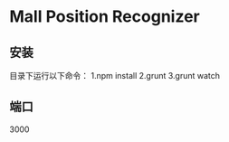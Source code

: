 Mall Position Recognizer
========

安装
------------
目录下运行以下命令：
1.npm install
2.grunt 
3.grunt watch

端口
------------
3000